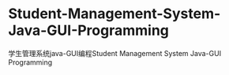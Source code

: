 # Student-Management-System-Java-GUI-Programming
学生管理系统java-GUI编程Student Management System Java-GUI Programming
